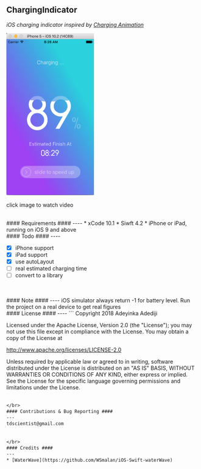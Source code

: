 ## ChargingIndicator ##

*iOS charging indicator inspired by [Charging Animation](https://ios.uplabs.com/posts/charging-animation)*



[<img src="/screenshot.png" width="230">](https://youtu.be/9UFvToBWTOA)

click image to watch video

</br>
#### Requirements ####
----
* xCode 10.1
* Siwft 4.2
* iPhone or iPad, running on iOS 9 and above


</br>
#### Todo ####
----

- [x] iPhone support
- [x] iPad support
- [x] use autoLayout
- [ ] real estimated charging time 
- [ ] convert to a library 
</br>

</br>
#### Note ####
----
iOS simulator always return -1 for battery level. Run the project on a real device to get real figures

</br>
#### License ####
----
```
Copyright 2018 Adeyinka Adediji

Licensed under the Apache License, Version 2.0 (the "License");
you may not use this file except in compliance with the License.
You may obtain a copy of the License at

   http://www.apache.org/licenses/LICENSE-2.0

Unless required by applicable law or agreed to in writing, software
distributed under the License is distributed on an "AS IS" BASIS,
WITHOUT WARRANTIES OR CONDITIONS OF ANY KIND, either express or implied.
See the License for the specific language governing permissions and
limitations under the License.
```

</br>
#### Contributions & Bug Reporting ####
---
tdscientist@gmail.com 


</br>
#### Credits ####
---
* [WaterWave](https://github.com/WSmalan/iOS-Swift-waterWave)
